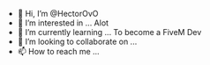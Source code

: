 - 👋 Hi, I’m @HectorOvO
- 👀 I’m interested in ... Alot 
- 🌱 I’m currently learning ... To become a FiveM Dev
- 💞️ I’m looking to collaborate on ...
- 📫 How to reach me ...

<!---
HectorOvO/HectorOvO is a ✨ special ✨ repository because its `README.md` (this file) appears on your GitHub profile.
You can click the Preview link to take a look at your changes.
--->

